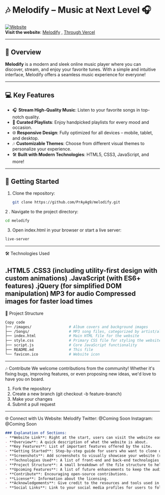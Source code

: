 # 🎶 **Melodify – Music at Next Level** 🎧

[![Website](https://img.freepik.com/premium-vector/vinyl-record-sound-graph-black-background-music-illustration-icon-vector_484720-2957.jpg)](https://melodify-stream-unlimited-music-leo8u9sgb-prayag9s-projects.vercel.app)  
**Visit the website**: [Melodify](https://prayag9.github.io/MELODIFY_Stream_Unlimited_Music/) , [Through Vercel ](https://melodify-stream-unlimited-music-leo8u9sgb-prayag9s-projects.vercel.app)

---

## 🎤 **Overview**

**Melodify** is a modern and sleek online music player where you can discover, stream, and enjoy your favorite tunes. With a simple and intuitive interface, Melodify offers a seamless music experience for everyone!

---

## 💻 **Key Features**

- 🎧 **Stream High-Quality Music**: Listen to your favorite songs in top-notch quality.
- 🎵 **Curated Playlists**: Enjoy handpicked playlists for every mood and occasion.
- 🌐 **Responsive Design**: Fully optimized for all devices – mobile, tablet, and desktop.
- 🎶 **Customizable Themes**: Choose from different visual themes to personalize your experience.
- 🛠️ **Built with Modern Technologies**: HTML5, CSS3, JavaScript, and more!

---

## 🚀 **Getting Started**

1. Clone the repository:
   ```bash
   git clone https://github.com/PrAyAg9/melodify.git
   ```
2 . Navigate to the project directory:
```bash
cd melodify
```
3. Open index.html in your browser or start a live server:
```bash
live-server
```
---
🛠️ Technologies Used

.HTML5
.CSS3 (including utility-first design with custom animations)
.JavaScript (with ES6+ features)
.jQuery (for simplified DOM manipulation)
MP3 for audio
Compressed images for faster load times
---

📂 Project Structure
```bash
Copy code
├── /images/                 # Album covers and background images
├── /Songs/                  # MP3 song files, categorized by artist/album
├── index.html               # Main HTML file for the website
├── style.css                # Primary CSS file for styling the website
├── script.js                # Core JavaScript functionality
├── README.md                # This file
└── favicon.ico              # Website icon
```

---
🎶 Contribute
We welcome contributions from the community! Whether it's fixing bugs, improving features, or even proposing new ideas, we'd love to have you on board.

1) Fork the repository
2) Create a new branch (git checkout -b feature-branch)
3) Make your changes
4) Submit a pull request

---

🌐 Connect with Us
Website: Melodify
Twitter: @Coming Soon
Instagram: @Coming Soon
```markdown
### Explanation of Sections:
- **Website Link**: Right at the start, users can visit the website easily.
- **Overview**: A quick description of what the website is about.
- **Key Features**: List of important features offered by the site.
- **Getting Started**: Step-by-step guide for users who want to clone or run the project locally.
- **Screenshots**: Add screenshots to visually showcase your website (replace with actual image URLs).
- **Technologies Used**: A list of front-end and back-end technologies used.
- **Project Structure**: A small breakdown of the file structure to help contributors understand the layout.
- **Upcoming Features**: A list of future enhancements to keep the audience excited.
- **Contribute**: Encouraging open-source contributions.
- **License**: Information about the licensing.
- **Acknowledgements**: Give credit to the resources and tools used in the project.
- **Social Links**: Link to your social media profiles for users to follow updates.

```
